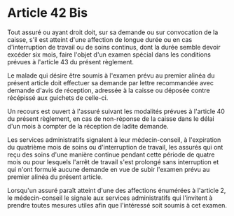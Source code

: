 # Article 42 Bis

Tout assuré ou ayant droit doit, sur sa demande ou sur convocation de la caisse, s'il est atteint d'une affection de longue durée ou en cas d'interruption de travail ou de soins continus, dont la durée semble devoir excéder six mois, faire l'objet d'un examen spécial dans les conditions prévues à l'article 43 du présent règlement.

Le malade qui désire être soumis à l'examen prévu au premier alinéa du présent article doit effectuer sa demande par lettre recommandée avec demande d'avis de réception, adressée à la caisse ou déposée contre récépissé aux guichets de celle-ci.

Un recours est ouvert à l'assuré suivant les modalités prévues à l'article 40 du présent règlement, en cas de non-réponse de la caisse dans le délai d'un mois à compter de la réception de ladite demande.

Les services administratifs signalent à leur médecin-conseil, à l'expiration du quatrième mois de soins ou d'interruption de travail, les assurés qui ont reçu des soins d'une manière continue pendant cette période de quatre mois ou pour lesquels l'arrêt de travail s'est prolongé sans interruption et qui n'ont formulé aucune demande en vue de subir l'examen prévu au premier alinéa du présent article.

Lorsqu'un assuré paraît atteint d'une des affections énumérées à l'article 2, le médecin-conseil le signale aux services administratifs qui l'invitent à prendre toutes mesures utiles afin que l'intéressé soit soumis à cet examen.
